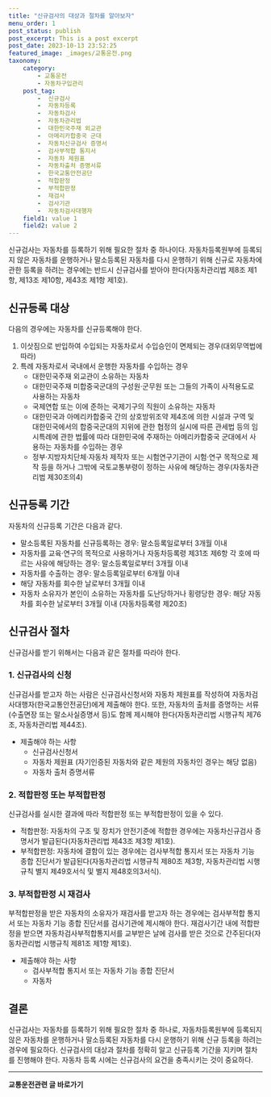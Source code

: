 ```yaml
---
title: "신규검사의 대상과 절차를 알아보자"
menu_order: 1
post_status: publish
post_excerpt: This is a post excerpt
post_date: 2023-10-13 23:52:25
featured_image: _images/교통운전.png
taxonomy:
    category:
        - 교통운전
        - 자동차구입관리
    post_tag:
        -  신규검사
        -  자동차등록
        -  자동차검사
        -  자동차관리법
        -  대한민국주재 외교관
        -  아메리카합중국 군대
        -  자동차신규검사 증명서
        -  검사부적합 통지서
        -  자동차 제원표
        -  자동차출처 증명서류
        -  한국교통안전공단
        -  적합판정
        -  부적합판정
        -  재검사
        -  검사기관
        -  자동차검사대행자
    field1: value 1
    field2: value 2
---
```



신규검사는 자동차를 등록하기 위해 필요한 절차 중 하나이다. 자동차등록원부에 등록되지 않은 자동차를 운행하거나 말소등록된 자동차를 다시 운행하기 위해 신규로 자동차에 관한 등록을 하려는 경우에는 반드시 신규검사를 받아야 한다(자동차관리법 제8조 제1항, 제13조 제10항, 제43조 제1항 제1호).

## 신규등록 대상
다음의 경우에는 자동차를 신규등록해야 한다.

1. 이삿짐으로 반입하여 수입되는 자동차로서 수입승인이 면제되는 경우(대외무역법에 따라)
2. 특례 자동차로서 국내에서 운행한 자동차를 수입하는 경우
   - 대한민국주재 외교관이 소유하는 자동차
   - 대한민국주재 미합중국군대의 구성원·군무원 또는 그들의 가족이 사적용도로 사용하는 자동차
   - 국제연합 또는 이에 준하는 국제기구의 직원이 소유하는 자동차
   - 대한민국과 아메리카합중국 간의 상호방위조약 제4조에 의한 시설과 구역 및 대한민국에서의 합중국군대의 지위에 관한 협정의 실시에 따른 관세법 등의 임시특례에 관한 법률에 따라 대한민국에 주재하는 아메리카합중국 군대에서 사용하는 자동차를 수입하는 경우
   - 정부·지방자치단체·자동차 제작자 또는 시험연구기관이 시험·연구 목적으로 제작 등을 하거나 그밖에 국토교통부령이 정하는 사유에 해당하는 경우(자동차관리법 제30조의4)

## 신규등록 기간
자동차의 신규등록 기간은 다음과 같다.

- 말소등록된 자동차를 신규등록하는 경우: 말소등록일로부터 3개월 이내
- 자동차를 교육·연구의 목적으로 사용하거나 자동차등록령 제31조 제6항 각 호에 따르는 사유에 해당하는 경우: 말소등록일로부터 3개월 이내
- 자동차를 수출하는 경우: 말소등록일로부터 6개월 이내
- 해당 자동차를 회수한 날로부터 3개월 이내
- 자동차 소유자가 본인이 소유하는 자동차를 도난당하거나 횡령당한 경우: 해당 자동차를 회수한 날로부터 3개월 이내
(자동차등록령 제20조)

## 신규검사 절차
신규검사를 받기 위해서는 다음과 같은 절차를 따라야 한다.

### 1. 신규검사의 신청
신규검사를 받고자 하는 사람은 신규검사신청서와 자동차 제원표를 작성하여 자동차검사대행자(한국교통안전공단)에게 제출해야 한다. 또한, 자동차의 출처를 증명하는 서류(수출면장 또는 말소사실증명서 등)도 함께 제시해야 한다(자동차관리법 시행규칙 제76조, 자동차관리법 제44조).

- 제출해야 하는 사항
  - 신규검사신청서
  - 자동차 제원표 (자기인증된 자동차와 같은 제원의 자동차인 경우는 해당 없음)
  - 자동차 출처 증명서류

### 2. 적합판정 또는 부적합판정
신규검사를 실시한 결과에 따라 적합판정 또는 부적합판정이 있을 수 있다.

- 적합판정: 자동차의 구조 및 장치가 안전기준에 적합한 경우에는 자동차신규검사 증명서가 발급된다(자동차관리법 제43조 제3항 제1호).
- 부적합판정: 자동차에 결함이 있는 경우에는 검사부적합 통지서 또는 자동차 기능 종합 진단서가 발급된다(자동차관리법 시행규칙 제80조 제3항, 자동차관리법 시행규칙 별지 제49호서식 및 별지 제48호의3서식).

### 3. 부적합판정 시 재검사
부적합판정을 받은 자동차의 소유자가 재검사를 받고자 하는 경우에는 검사부적합 통지서 또는 자동차 기능 종합 진단서를 검사기관에 제시해야 한다. 재검사기간 내에 적합판정을 받으면 자동차검사부적합통지서를 교부받은 날에 검사를 받은 것으로 간주된다(자동차관리법 시행규칙 제81조 제1항 제1호).

- 제출해야 하는 사항
  - 검사부적합 통지서 또는 자동차 기능 종합 진단서
  - 자동차

## 결론
신규검사는 자동차를 등록하기 위해 필요한 절차 중 하나로, 자동차등록원부에 등록되지 않은 자동차를 운행하거나 말소등록된 자동차를 다시 운행하기 위해 신규 등록을 하려는 경우에 필요하다. 신규검사의 대상과 절차를 정확히 알고 신규등록 기간을 지키며 절차를 진행해야 한다. 자동차 등록 시에는 신규검사의 요건을 충족시키는 것이 중요하다.

<!-- wp:separator -->
<hr class="wp-block-separator has-alpha-channel-opacity"/>
<!-- /wp:separator -->
<!-- wp:group {"backgroundColor":"base","layout":{"type":"constrained"}} -->
<div class="wp-block-group has-base-background-color has-background"><!-- wp:paragraph {"align":"center","fontSize":"large"} -->
<p class="has-text-align-center has-large-font-size"><strong>교통운전관련 글 바로가기</strong></p>
<!-- /wp:paragraph -->


<!-- wp:latest-posts{"categories": [{"id": 1440, "count": 19, "description": "", "link": "https://uknowlaw.com/category/%ea%b5%90%ed%86%b5%ec%9a%b4%ec%a0%84/", "name": "교통운전", "slug": "교통운전", "taxonomy": "category", "parent": 0, "meta": [],"_links":{"self":[{"href":"https://uknowlaw.com/wp-json/wp/v2/categories/1440"}],"collection":[{"href":"https://uknowlaw.com/wp-json/wp/v2/categories"}],"about":[{"href":"https://uknowlaw.com/wp-json/wp/v2/taxonomies/category"}],"wp:post_type":[{"href":"https://uknowlaw.com/wp-json/wp/v2/posts?categories=1440"}],"curies":[{"name":"wp","href":"https://api.w.org/{rel}","templated":true}]}}],"postsToShow":100,"excerptLength":28,"postLayout":"grid","columns":2,"featuredImageAlign":"left","featuredImageSizeSlug":"large","fontSize":"medium"} /--></div>
<!-- /wp:group -->